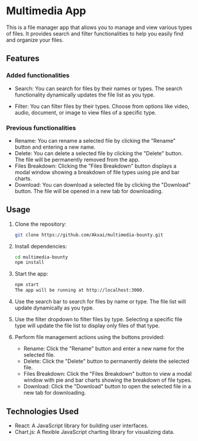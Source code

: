 # Multimedia App

This is a file manager app that allows you to manage and view various types of files. It provides search and filter functionalities to help you easily find and organize your files.

## Features

### Added functionalities

- Search: You can search for files by their names or types. The search functionality dynamically updates the file list as you type.

- Filter: You can filter files by their types. Choose from options like video, audio, document, or image to view files of a specific type.

### Previous functionalities


- Rename: You can rename a selected file by clicking the "Rename" button and entering a new name.
- Delete: You can delete a selected file by clicking the "Delete" button. The file will be permanently removed from the app.
- Files Breakdown: Clicking the "Files Breakdown" button displays a modal window showing a breakdown of file types using pie and bar charts.
- Download: You can download a selected file by clicking the "Download" button. The file will be opened in a new tab for downloading.

## Usage

1. Clone the repository:

   ```bash
   git clone https://github.com/Akxai/multimedia-bounty.git

2. Install dependencies:
   ```bash
   cd multimedia-bounty
   npm install

3. Start the app:
   ```bash
   npm start
   The app will be running at http://localhost:3000.

4. Use the search bar to search for files by name or type. The file list will update dynamically as you type.

5. Use the filter dropdown to filter files by type. Selecting a specific file type will update the file list to display only files of that type.

6. Perform file management actions using the buttons provided:

    - Rename: Click the "Rename" button and enter a new name for the selected file.
    - Delete: Click the "Delete" button to permanently delete the selected file.
    - Files Breakdown: Click the "Files Breakdown" button to view a modal window with pie and bar charts showing the breakdown of file types.
    - Download: Click the "Download" button to open the selected file in a new tab for downloading.
  
## Technologies Used

  - React: A JavaScript library for building user interfaces.
  - Chart.js: A flexible JavaScript charting library for visualizing data.
